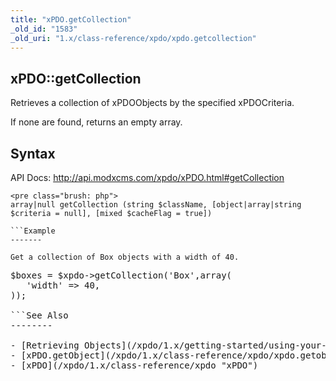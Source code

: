 ```yaml
---
title: "xPDO.getCollection"
_old_id: "1583"
_old_uri: "1.x/class-reference/xpdo/xpdo.getcollection"
---
```


xPDO::getCollection
-------------------

Retrieves a collection of xPDOObjects by the specified xPDOCriteria.

If none are found, returns an empty array.

Syntax
------

API Docs: <http://api.modxcms.com/xpdo/xPDO.html#getCollection>

```
<pre class="brush: php">
array|null getCollection (string $className, [object|array|string $criteria = null], [mixed $cacheFlag = true])

```Example
-------

Get a collection of Box objects with a width of 40.

```
<pre class="brush: php">
$boxes = $xpdo->getCollection('Box',array(
   'width' => 40,
));

```See Also
--------

- [Retrieving Objects](/xpdo/1.x/getting-started/using-your-xpdo-model/retrieving-objects "Retrieving Objects")
- [xPDO.getObject](/xpdo/1.x/class-reference/xpdo/xpdo.getobject "xPDO.getObject")
- [xPDO](/xpdo/1.x/class-reference/xpdo "xPDO")